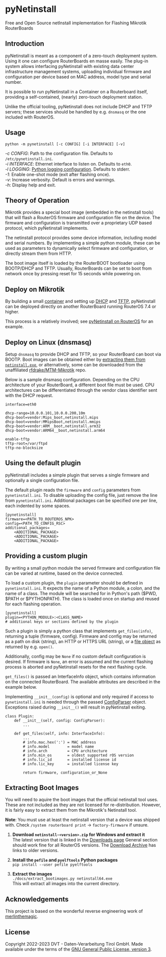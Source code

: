 # pyNetinstall

Free and Open Source netInstall implementation for Flashing Mikrotik RouterBoards


## Introduction

pyNetinstall is meant as a component of a zero-touch deployment system. Using it
one can configure RouterBoards en masse easily. The plug-in system allows
interfacing pyNetinstall with existing data center infrastructure management
systems, uploading individual firmware and configuration per device based on MAC
address, model type and serial number.

It is possible to run pyNetinstall in a Container on a Routerboard itself,
providing a self-contained, (nearly) zero-touch deployment station.

Unlike the official tooling, pyNetinstall does not include DHCP and TFTP
servers; these services should be handled by e.g. `dnsmasq` or the one included
with RouterOS.

## Usage

`python -m pynetinstall [-c CONFIG] [-i INTERFACE] [-v]`

*-c CONFIG*: Path to the configuration file. Defaults to `/etc/pynetinstall.ini`.  
*-i INTERFACE*: Ethernet interface to listen on. Defaults to `eth0`.  
*-l LOGGING*: [Python logging configuration]. Defaults to stderr.  
*-1*: Enable one-shot mode (exit after flashing once).  
*-v*: Increase verbosity. Default is errors and warnings.  
*-h*: Display help and exit.

[Python logging configuration]: https://docs.python.org/3/library/logging.config.html#logging-config-fileformat

## Theory of Operation

Mikrotik provides a special boot image (embedded in the netinstall tools) that
will flash a RouterOS firmware and configuration file on the device. The
firmware and configuration is transmitted over a proprietary UDP based protocol,
which pyNetinstall implements.

The netinstall protocol provides some device information, including model and
serial numbers. By implementing a simple python module, these can be used as
parameters to dynamically select firmware and configuration, or directly stream
them from HTTP.

The boot image itself is loaded by the RouterBOOT bootloader using BOOTP/DHCP
and TFTP. Usually, RouterBoards can be set to boot from network once by pressing
reset for 15 seconds while powering on.

## Deploy on Mikrotik

By building a small [container] and setting up [DHCP] and [TFTP], pyNetinstall
can be deployed directly on another RouterBoard running RouterOS 7.4 or higher.

This process is a relatively involved; see [pyNetinstall on RouterOS] for an
example.

[container]: https://help.mikrotik.com/docs/display/ROS/Container
[DHCP]: https://help.mikrotik.com/docs/display/ROS/DHCP#DHCP-DHCPServer
[TFTP]: https://help.mikrotik.com/docs/display/ROS/TFTP
[pyNetinstall on RouterOS]: docs/routeros.md

## Deploy on Linux (dnsmasq)

Setup `dnsmasq` to provide DHCP and TFTP, so your RouterBoard can boot via
BOOTP. Boot images can be obtained either by [extracting them from
`netinstall.exe`], or alternatively, some can be downloaded from the
unaffiliated [rfdrake/MTM-Mikrotik] repo.

[rfdrake/MTM-Mikrotik]: https://github.com/rfdrake/MTM-Mikrotik/tree/master/Docs/Examples/TFTP-Images
[extracting them from `netinstall.exe`]: #extracting-boot-images

Below is a sample dnsmasq configuration. Depending on the CPU architecture of
your RouterBoard, a different boot file must be used. CPU architectures can be
differentiated through the vendor class identifier sent with the DHCP request.

```
interface=eth0

dhcp-range=10.0.0.101,10.0.0.200,10m
dhcp-boot=vendor:Mips_boot,netinstall.mips
dhcp-boot=vendor:MMipsBoot,netinstall.mmips
dhcp-boot=vendor:ARM__boot,netinstall.arm32
dhcp-boot=vendor:ARM64__boot,netinstall.arm64

enable-tftp
tftp-root=/var/ftpd
tftp-no-blocksize
```

## Using the default plugin

pyNetinstall includes a simple plugin that serves a single firmware and
optionally a single configuration file.

The default plugin reads the `firmware` and `config` parameters from
`pynetinstall.ini`. To disable uploading the config file, just remove the line
from `pynetinstall.ini`. Additional packages can be specified one per line, each
indented by some spaces.

```
[pynetinstall]
firmware=<PATH_TO_ROUTEROS_NPK>
config=<PATH_TO_CONFIG_RSC>
additional_packages=
    <ADDITIONAL_PACKAGE>
    <ADDITIONAL_PACKAGE>
    <ADDITIONAL_PACKAGE>
```

## Providing a custom plugin

By writing a small python module the served firmware and configuration file can
be varied at runtime, based on the device connected.

To load a custom plugin, the `plugin` parameter should be defined in
`pynetinstall.ini`. It expects the name of a Python module, a colon, and the
name of a class. The module will be searched for in Python's path ($PWD, $PATH
or $PYTHONPATH). The class is loaded once on startup and reused for each
flashing operation.

```
[pynetinstall]
plugin=<PYTHON_MODULE>:<CLASS_NAME>
# additional keys or sections defined by the plugin
```

Such a plugin is simply a python class that implements `get_files(info)`,
returning a tuple (firmware, config). Firmware and config may be returned as a
path on disk (string), an HTTP  or HTTPS URL (string), or a [file object] as
returned by e.g. `open()`.

Additionally, config may be `None` if no custom default configuration is
desired. If firmware is `None`, an error is assumed and the current flashing
process is aborted and pyNetinstall resets for the next flashing cycle.

`get_files()` is passed an InterfaceInfo object, which contains information on
the connected RouterBoard. The available attributes are described in the example
below.

Implementing `__init__(config)` is optional and only required if access
to `pynetinstall.ini` is needed through the passed [ConfigParser] object.
Exceptions raised during `__init__()` will result in pyNetinstall exiting.

[file object]: https://docs.python.org/3/glossary.html#term-file-object
[ConfigParser]: https://docs.python.org/3/library/configparser.html#configparser.ConfigParser

```
class Plugin:
    def __init__(self, config: ConfigParser):
        ...

    def get_files(self, info: InterfaceInfo):
        ...
        # info.mac.hex(':') = MAC address
        # info.model        = model name
        # info.arch         = CPU architecture
        # info.min_os       = oldest supported rOS version
        # info.lic_id       = installed license id
        # info.lic_key      = installed license key

        return firmware, configuration_or_None
```

## Extracting Boot Images

You will need to aquire the boot images that the official netinstall tool uses.
These are not included as they are not licensed for re-distribution. However, it
is fairly easy to extract them from the Mikrotik's Netinstall tool.

**Note**: You must use at least the netinstall version that a device was shipped
with. Check `/system routerboard print` -> `factory-firmware` if unsure.

1. **Download `netinstall-<version>.zip` for Windows and extract it**  
   The latest version that is linked in the [Downloads page] General section
   should work fine for all RouterOS versions. The [Download Archive] has links
   to older versions. <!-- for rOS 6.x no links are given, but the URLs follow
   the same schema as for 7.x. Both 32 and 64 bit versions should work. -->

2. **Install the `pefile` and `pyelftools` Python packages**  
   `pip install --user pefile pyelftools`  

3. **Extract the images**  
   `./docs/extract_bootimages.py netinstall64.exe`  
   This will extract all images into the current directory.

[Downloads page]: https://mikrotik.com/download
[Download Archive]: https://mikrotik.com/download/archive

## Acknowledgements

This project is based on the wonderful reverse engineering work of
[merlinthemagic].

[merlinthemagic]: https://github.com/merlinthemagic/MTM-Mikrotik/tree/master/Src/Tools/NetInstall

## License

Copyright 2022-2023 DVT - Daten-Verarbeitung Tirol GmbH. Made available under
the terms of the [GNU General Public License, version 3].

[GNU General Public License, version 3]: LICENSE
